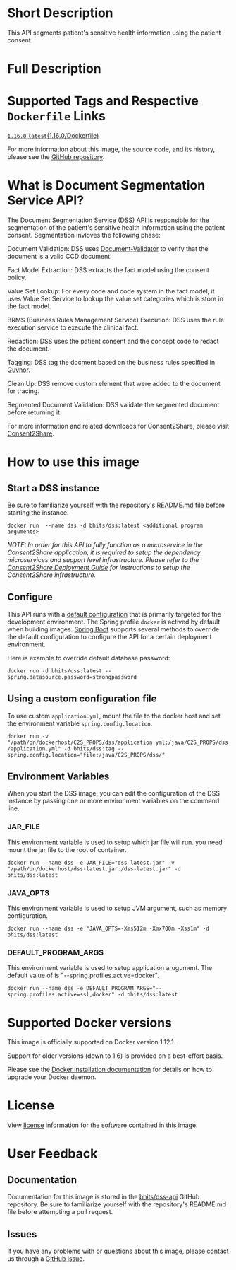 # Short Description
This API segments patient's sensitive health information using the patient consent.

# Full Description

# Supported Tags and Respective `Dockerfile` Links

[`1.16.0`](https://github.com/bhits/dss-api/blob/master/dss/src/main/docker/Dockerfile),[`latest`](https://github.com/bhits/dss-api/blob/master/dss/src/main/docker/Dockerfile)[(1.16.0/Dockerfile)](https://github.com/bhits/dss-api/blob/master/dss/src/main/docker/Dockerfile)

For more information about this image, the source code, and its history, please see the [GitHub repository](https://github.com/bhits/dss-api).

# What is Document Segmentation Service API?

The Document Segmentation Service (DSS) API is responsible for the segmentation of the patient's sensitive health information using the patient consent. Segmentation invloves the following phase:

Document Validation: DSS uses [Document-Validator](https://github.com/bhits/document-validator) to verify that the document is a valid CCD document.

Fact Model Extraction: DSS extracts the fact model using the consent policy.

Value Set Lookup: For every code and code system in the fact model, it uses Value Set Service to lookup the value set categories which is store in the fact model.

BRMS (Business Rules Management Service) Execution: DSS uses the rule execution service to execute the clinical fact.

Redaction: DSS uses the patient consent and the concept code to redact the document.

Tagging: DSS tag the docment based on the business rules specified in [Guvnor](http://guvnor.jboss.org/).

Clean Up: DSS remove custom element that were added to the document for tracing.

Segmented Document Validation: DSS validate the segmented document before returning it.

For more information and related downloads for Consent2Share, please visit [Consent2Share](https://bhits.github.io/consent2share/).
# How to use this image


## Start a DSS instance

Be sure to familiarize yourself with the repository's [README.md](https://github.com/bhits/dss-api) file before starting the instance.

`docker run  --name dss -d bhits/dss:latest <additional program arguments>`

*NOTE: In order for this API to fully function as a microservice in the Consent2Share application, it is required to setup the dependency microservices and support level infrastructure. Please refer to the [Consent2Share Deployment Guide](https://github.com/bhits/consent2share/releases/download/2.0.0/c2s-deployment-guide.pdf) for instructions to setup the Consent2Share infrastructure.*


## Configure

This API runs with a [default configuration](https://github.com/bhits/dss-api/blob/master/dss/src/main/resources/application.yml) that is primarily targeted for the development environment.  The Spring profile `docker` is actived by default when building images. [Spring Boot](https://projects.spring.io/spring-boot/) supports several methods to override the default configuration to configure the API for a certain deployment environment. 

Here is example to override default database password:

`docker run -d bhits/dss:latest --spring.datasource.password=strongpassword`

## Using a custom configuration file

To use custom `application.yml`, mount the file to the docker host and set the environment variable `spring.config.location`.

`docker run -v "/path/on/dockerhost/C2S_PROPS/dss/application.yml:/java/C2S_PROPS/dss/application.yml" -d bhits/dss:tag --spring.config.location="file:/java/C2S_PROPS/dss/"`

## Environment Variables

When you start the DSS image, you can edit the configuration of the DSS instance by passing one or more environment variables on the command line. 

### JAR_FILE

This environment variable is used to setup which jar file will run. you need mount the jar file to the root of container.

`docker run --name dss -e JAR_FILE="dss-latest.jar" -v "/path/on/dockerhost/dss-latest.jar:/dss-latest.jar" -d bhits/dss:latest`

### JAVA_OPTS 

This environment variable is used to setup JVM argument, such as memory configuration.

`docker run --name dss -e "JAVA_OPTS=-Xms512m -Xmx700m -Xss1m" -d bhits/dss:latest`

### DEFAULT_PROGRAM_ARGS 

This environment variable is used to setup application arugument. The default value of is "--spring.profiles.active=docker".

`docker run --name dss -e DEFAULT_PROGRAM_ARGS="--spring.profiles.active=ssl,docker" -d bhits/dss:latest`

# Supported Docker versions

This image is officially supported on Docker version 1.12.1.

Support for older versions (down to 1.6) is provided on a best-effort basis.

Please see the [Docker installation documentation](https://docs.docker.com/engine/installation/) for details on how to upgrade your Docker daemon.

# License

View [license](https://github.com/bhits/dss-api) information for the software contained in this image.

# User Feedback

## Documentation 

Documentation for this image is stored in the [bhits/dss-api](https://github.com/bhits/dss-api) GitHub repository. Be sure to familiarize yourself with the repository's README.md file before attempting a pull request.

## Issues

If you have any problems with or questions about this image, please contact us through a [GitHub issue](https://github.com/bhits/dss-api/issues).